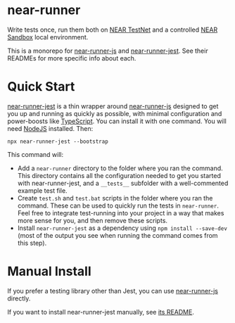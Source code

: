 near-runner
===========

Write tests once, run them both on [NEAR TestNet](https://docs.near.org/docs/concepts/networks) and a controlled [NEAR Sandbox](https://github.com/near/sandbox) local environment.

This is a monorepo for [near-runner-js] and [near-runner-jest]. See their READMEs for more specific info about each.

  [near-runner-js]: ./packages/js
  [near-runner-jest]: ./packages/jest


Quick Start
===========

[near-runner-jest] is a thin wrapper around [near-runner-js] designed to get you up and running as quickly as possible, with minimal configuration and power-boosts like [TypeScript](https://www.typescriptlang.org/). You can install it with one command. You will need [NodeJS](https://nodejs.dev/) installed. Then:

    npx near-runner-jest --bootstrap

This command will:

* Add a `near-runner` directory to the folder where you ran the command. This directory contains all the configuration needed to get you started with near-runner-jest, and a `__tests__` subfolder with a well-commented example test file.
* Create `test.sh` and `test.bat` scripts in the folder where you ran the command. These can be used to quickly run the tests in `near-runner`. Feel free to integrate test-running into your project in a way that makes more sense for you, and then remove these scripts.
* Install `near-runner-jest` as a dependency using `npm install --save-dev` (most of the output you see when running the command comes from this step).


Manual Install
==============

If you prefer a testing library other than Jest, you can use [near-runner-js] directly.

If you want to install near-runner-jest manually, see [its README][near-runner-jest].